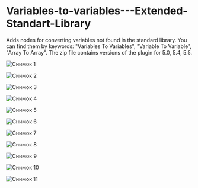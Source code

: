 # Variables-to-variables---Extended-Standart-Library
Adds nodes for converting variables not found in the standard library. You can find them by keywords: "Variables To Variables", "Variable To Variable", "Array To Array".
The zip file contains versions of the plugin for 5.0, 5.4, 5.5.

![Снимок 1](https://github.com/user-attachments/assets/3a1e6fd0-a135-4b14-8f0a-cdf40a9fcaea)

![Снимок 2](https://github.com/user-attachments/assets/93e72c62-7b20-40ca-9d25-19cd99c958fd)

![Снимок 3](https://github.com/user-attachments/assets/08a61012-f467-424b-8d26-35f51d4480d7)

![Снимок 4](https://github.com/user-attachments/assets/dbc400be-d5b4-42cf-badc-28f1c89674e3)

![Снимок 5](https://github.com/user-attachments/assets/49d4a168-fca0-444b-a216-eb2cfa7e292e)

![Снимок 6](https://github.com/user-attachments/assets/51f7ea2a-349b-4af5-91e4-2e72f59a3aa8)

![Снимок 7](https://github.com/user-attachments/assets/80ff9fb8-8220-40d2-aa67-ca25447b30d8)

![Снимок 8](https://github.com/user-attachments/assets/0f69e157-82c6-4657-bffa-b6ca247ea025)

![Снимок 9](https://github.com/user-attachments/assets/d4964abd-ac9f-49b1-be1f-a1931b77f65e)

![Снимок 10](https://github.com/user-attachments/assets/daff53c6-fc1a-46b4-8527-f1ec1fc2cc45)

![Снимок 11](https://github.com/user-attachments/assets/c0ad0a10-aea4-4340-8aa1-29358aca9343)


